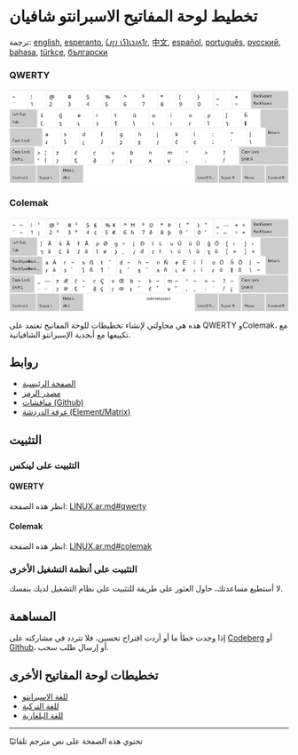 # تخطيط لوحة المفاتيح الاسبرانتو شافيان

ترجمة: [english](README.md), [esperanto](README.eo.md), [𐑖𐑨𐑝𐑨 𐑧𐑕𐑐𐑧𐑮𐑨𐑵𐑑𐑩](README.eo_shaw.md), [中文](README.zh-CN.md), [español](README.es.md), [português](README.pt.md), [русский](README.ru.md), [bahasa](README.id.md), [türkçe](README.tr.md), [български](README.bg.md)

### QWERTY

![معاينة الإسبرانتو شافيان QWERTY](./media/preview_qwerty.png)

### Colemak

![معاينة الاسبرانتو شافيان كولماك](./media/preview_colemak.png)

هذه هي محاولتي لإنشاء تخطيطات للوحة المفاتيح تعتمد على QWERTY وColemak، مع تكييفها مع أبجدية الإسبرانتو الشافيانية.

## روابط

* [الصفحة الرئيسية](https://salif.github.io/shaw-eo/)
* [مصدر الرمز](https://codeberg.org/salif/shaw-eo)
* [مناقشات (Github)](https://github.com/salif/shaw-eo/discussions)
* [غرفة الدردشة (Element/Matrix)](https://matrix.to/#/#salif-colemak:mozilla.org)

## التثبيت

### التثبيت على لينكس

#### QWERTY

انظر هذه الصفحة: [LINUX.ar.md#qwerty](./LINUX.ar.md#qwerty)

#### Colemak

انظر هذه الصفحة: [LINUX.ar.md#colemak](./LINUX.ar.md#colemak)

### التثبيت على أنظمة التشغيل الأخرى

لا أستطيع مساعدتك، حاول العثور على طريقة للتثبيت على نظام التشغيل لديك بنفسك.

## المساهمة

إذا وجدت خطأ ما أو أردت اقتراح تحسين، فلا تتردد في مشاركته على [Codeberg] أو [Github]، أو إرسال طلب سحب.

[Github]: https://github.com/salif/shaw-eo/discussions
[Codeberg]: https://codeberg.org/salif/shaw-eo/issues

## تخطيطات لوحة المفاتيح الأخرى

* [للغة الاسبرانتو](https://salif.github.io/colemak-eo/)
* [للغة التركية](https://salif.github.io/colemak-tr/)
* [للغة البلغارية](https://salif.github.io/colemak-bg/)

---

تحتوي هذه الصفحة على نص مترجم تلقائيًا

